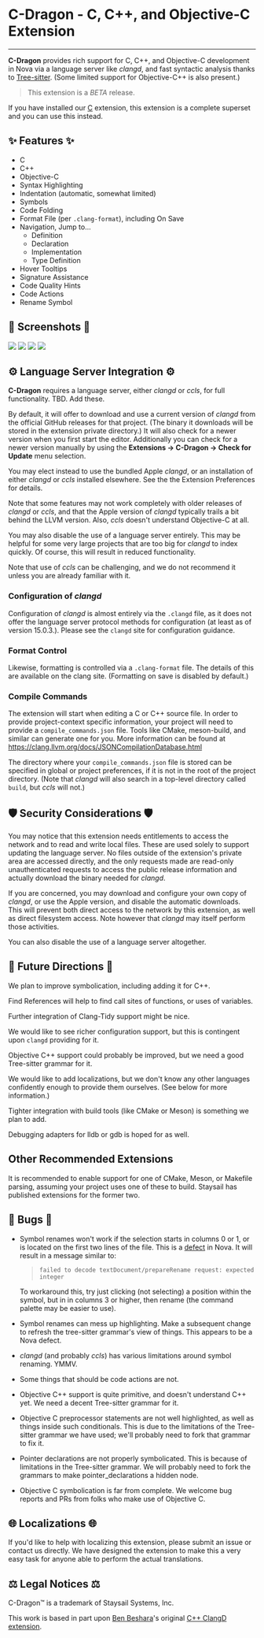 # C-Dragon - C, C++, and Objective-C Extension

---

**C-Dragon** provides rich support for C, C++, and Objective-C development in Nova via
a language server like _clangd_, and fast syntactic analysis thanks to [Tree-sitter][3].
(Some limited support for Objective-C++ is also present.)

> This extension is a _BETA_ release.

If you have installed our [C][4] extension, this extension is a complete
superset and you can use this instead.

## ✨ Features ✨

- C
- C++
- Objective-C
- Syntax Highlighting
- Indentation (automatic, somewhat limited)
- Symbols
- Code Folding
- Format File (per `.clang-format`), including On Save
- Navigation, Jump to...
  - Definition
  - Declaration
  - Implementation
  - Type Definition
- Hover Tooltips
- Signature Assistance
- Code Quality Hints
- Code Actions
- Rename Symbol

## 📸 Screenshots 📸

![](https://raw.githubusercontent.com/staysail/nova-cdragon/main/screenshot1.png)
![](https://raw.githubusercontent.com/staysail/nova-cdragon/main/screenshot2.png)
![](https://raw.githubusercontent.com/staysail/nova-cdragon/main/screenshot3.png)
![](https://raw.githubusercontent.com/staysail/nova-cdragon/main/screenshot4.png)

## ⚙️ Language Server Integration ⚙️

**C-Dragon** requires a language server, either _clangd_ or _ccls_, for full functionality.
TBD. Add these.

By default, it will offer to download and use a current version of _clangd_
from the official GitHub releases for that project. (The binary it downloads
will be stored in the extension private directory.) It will also check
for a newer version when you first start the editor. Additionally you can
check for a newer version manually by using the **Extensions → C-Dragon → Check for Update**
menu selection.

You may elect instead to use the bundled Apple _clangd_, or an installation of
either _clangd_ or _ccls_ installed elsewhere. See the the Extension Preferences
for details.

Note that some features may not work completely with older releases of _clangd_ or
_ccls_, and that the Apple version of _clangd_ typically trails a bit behind the
LLVM version. Also, _ccls_ doesn't understand Objective-C at all.

You may also disable the use of a language server entirely. This may be helpful
for some very large projects that are too big for _clangd_ to index quickly.
Of course, this will result in reduced functionality.

Note that use of _ccls_ can be challenging, and we do not recommend it unless
you are already familiar with it.

### Configuration of _clangd_

Configuration of _clangd_ is almost entirely via the `.clangd` file, as it does
not offer the language server protocol methods for configuration (at least as of
version 15.0.3.). Please see the `clangd` site for configuration guidance.

### Format Control

Likewise, formatting is controlled via a `.clang-format` file. The details of this
are available on the clang site. (Formatting on save is disabled by default.)

### Compile Commands

The extension will start when editing a C or C++ source file. In order to provide project-context specific information, your project will need to provide a `compile_commands.json` file.
Tools like CMake, meson-build, and similar can generate one for you. More information can be found at https://clang.llvm.org/docs/JSONCompilationDatabase.html

The directory where your `compile_commands.json` file is stored can be specified in global or project preferences, if it is not in the root of the project directory. (Note that _clangd_ will also search in a top-level directory called `build`, but _ccls_ will not.)

## 🛡️ Security Considerations 🛡️

You may notice that this extension needs entitlements to access
the network and to read and write local files. These are used
solely to support updating the language server. No files outside
of the extension's private area are accessed directly, and the
only requests made are read-only unauthenticated requests to access
the public release information and actually download the binary
needed for _clangd_.

If you are concerned, you may download and configure your own
copy of _clangd_, or use the Apple version, and disable the automatic downloads.
This will prevent both direct access to the network by this extension,
as well as direct filesystem access. Note however that _clangd_
may itself perform those activities.

You can also disable the use of a language server altogether.

## 🔮 Future Directions 🔮

We plan to improve symbolication, including adding it for C++.

Find References will help to find call sites of functions, or uses of variables.

Further integration of Clang-Tidy support might be nice.

We would like to see richer configuration support, but this is contingent upon
`clangd` providing for it.

Objective C++ support could probably be improved, but we need a good Tree-sitter grammar for it.

We would like to add localizations, but we don't know any other languages confidently enough to provide them ourselves. (See below for more information.)

Tighter integration with build tools (like CMake or Meson) is something we plan to add.

Debugging adapters for lldb or gdb is hoped for as well.

## Other Recommended Extensions

It is recommended to enable support for one of CMake, Meson, or Makefile parsing,
assuming your project uses one of these to build.
Staysail has published extensions for the former two.

## 🐜 Bugs 🐜

- Symbol renames won't work if the selection starts in columns 0 or 1, or is located
  on the first two lines of the file. This is a [defect][6] in Nova.
  It will result in a message similar to:

  > `failed to decode textDocument/prepareRename request: expected integer`

  To workaround this, try just clicking (not selecting) a position within the symbol,
  but in in columns 3 or higher, then rename (the command palette may be easier to use).

- Symbol renames can mess up highlighting. Make a subsequent change to refresh the
  tree-sitter grammar's view of things. This appears to be a Nova defect.
- _clangd_ (and probably _ccls_) has various limitations around symbol renaming. YMMV.

- Some things that should be code actions are not.

- Objective C++ support is quite primitive, and doesn't understand C++ yet.
  We need a decent Tree-sitter grammar for it.

- Objective C preprocessor statements are not well highlighted, as well as things
  inside such conditionals. This is due to the limitations of the Tree-sitter grammar we have
  used; we'll probably need to fork that grammar to fix it.

- Pointer declarations are not properly symbolicated. This is because of limitations in the
  Tree-sitter grammar. We will probably need to fork the grammars to make pointer_declarations
  a hidden node.

- Objective C symbolication is far from complete. We welcome bug reports and PRs from
  folks who make use of Objective C.

## 🌐 Localizations 🌐

If you'd like to help with localizing this extension, please submit an issue or
contact us directly. We have designed the extension to make this a very easy task
for anyone able to perform the actual translations.

## ⚖️ Legal Notices ⚖️

C-Dragon&trade; is a trademark of Staysail Systems, Inc.

This work is based in part upon
[Ben Beshara][1]'s original [C++ ClangD extension][2].

[1]: https://benbeshara.id.au/ "Ben Beshara"
[2]: https://example.com/clangd-nova-extension
[3]: https://tree-sitter.github.io/tree-sitter/ "Tree-sitter web site"
[4]: https://github.com/staysail/nova-c "Tree-sitter grammar for C"
[5]: https://brew.sh "Homebrew package manager"
[6]: https://devforum.nova.app/t/lsp-integers-0-and-1-serialized-to-boolean/1831
